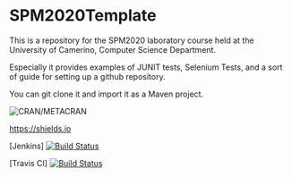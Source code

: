 # SPM2020Template

This is a repository for the SPM2020 laboratory course held at the University of Camerino, Computer Science Department.

Especially it provides examples of JUNIT tests, Selenium Tests, and a sort of guide for setting up a github repository.

You can git clone it and import it as a Maven project.

![CRAN/METACRAN](https://img.shields.io/cran/l/devtools.svg)

https://shields.io

[Jenkins]
[![Build Status](http://apromore.unicam.it:8080/jenkins/buildStatus/icon?job=SPM2020Template)](http://apromore.unicam.it:8080/jenkins/me/my-views/view/all/job/SPM2020Template/) 

[Travis CI]
[![Build Status](https://img.shields.io/travis/FabrizioFornari/SPM2020Template/master.svg)](https://travis-ci.org/FabrizioFornari/SPM2020Template.svg?branch=master) 
